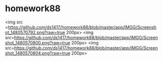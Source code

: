 # homework88
<img src =https://github.com/ds1417/homework88/blob/master/app/IMGG/Screenshot_1480570792.png?raw=true 200px>
<img src=https://github.com/ds1417/homework88/blob/master/app/IMGG/Screenshot_1480570800.png?raw=true 200px>
<img src=https://github.com/ds1417/homework88/blob/master/app/IMGG/Screenshot_1480570804.png?raw=true 200px>
